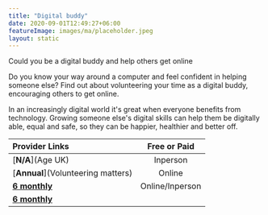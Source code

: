 ```yaml
---
title: "Digital buddy"
date: 2020-09-01T12:49:27+06:00
featureImage: images/ma/placeholder.jpeg
layout: static
---
```


Could you be a digital buddy and help others get online

Do you know your way around a computer and feel confident in helping someone else? Find out about volunteering your time as a digital buddy, encouraging others to get online.

In an increasingly digital world it's great when everyone benefits from technology. Growing someone else's digital skills can help them be digitally able, equal and safe, so they can be happier, healthier and better off.

| Provider Links      | Free or Paid  |  
| :-----------          | :--------------:      |  
| [**N/A**](Age UK) | Inperson | 
| [**Annual**](Volunteering matters) | Online | 
| [**6 monthly**](U3A) | Online/Inperson | 
| [**6 monthly**]() |  | 
  

<br/><br/>






